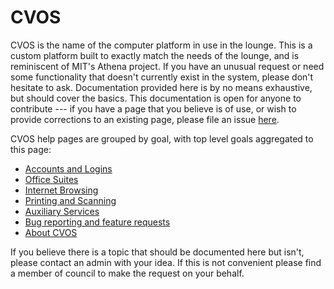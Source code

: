 # CVOS

CVOS is the name of the computer platform in use in the lounge.  This is a custom platform built to exactly match the needs of the lounge, and is reminiscent of MIT's Athena project.  If you have an unusual request or need some functionality that doesn't currently exist in the system, please don't hesitate to ask.  Documentation provided here is by no means exhaustive, but should cover the basics.  This documentation is open for anyone to contribute --- if you have a page that you believe is of use, or wish to provide corrections to an existing page, please file an issue [here](https://github.com/collegiumv/cv_doc).

CVOS help pages are grouped by goal, with top level goals aggregated to this page:

* [Accounts and Logins](account.md)
* [Office Suites](office.md)
* [Internet Browsing](browsers.md)
* [Printing and Scanning](print-and-scan.md)
* [Auxiliary Services](aux-services.md)
* [Bug reporting and feature requests](bugs-and-features.md)
* [About CVOS](about.md)

If you believe there is a topic that should be documented here but isn't, please contact an admin with your idea.  If this is not convenient please find a member of council to make the request on your behalf.
